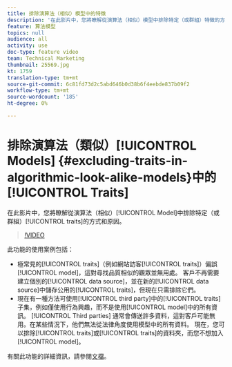 ```yaml
---
title: 排除演算法（相似）模型中的特徵
description: '在此影片中，您將瞭解從演算法（相似）模型中排除特定（或群組）特徵的方式和原因。 '
feature: 算法模型
topics: null
audience: all
activity: use
doc-type: feature video
team: Technical Marketing
thumbnail: 25569.jpg
kt: 1759
translation-type: tm+mt
source-git-commit: 6c81fd73d2c5abd646b0d38b6f4eebde837b09f2
workflow-type: tm+mt
source-wordcount: '185'
ht-degree: 0%

---
```



# 排除演算法（類似）[!UICONTROL Models] {#excluding-traits-in-algorithmic-look-alike-models}中的[!UICONTROL Traits]

在此影片中，您將瞭解從演算法（相似）[!UICONTROL Model]中排除特定（或群組）[!UICONTROL traits]的方式和原因。

>[!VIDEO](https://video.tv.adobe.com/v/25569/?quality=12)

此功能的使用案例包括：

* 極常見的[!UICONTROL traits]（例如網站訪客[!UICONTROL traits]）偏誤[!UICONTROL model]，這對尋找品質相似的觀眾並無用處。 客戶不再需要建立個別的[!UICONTROL data source]，並在新的[!UICONTROL data source]中儲存公用的[!UICONTROL traits]，但現在只需排除它們。
* 現在有一種方法可使用[!UICONTROL third party]中的[!UICONTROL traits]子集，例如僅使用行為興趣，而不是使用[!UICONTROL model]中的所有資訊。 [!UICONTROL Third parties] 通常會傳送許多資料，這對客戶可能無用。在某些情況下，他們無法從法律角度使用模型中的所有資料。 現在，您可以排除[!UICONTROL traits]或[!UICONTROL traits]的資料夾，而您不想加入[!UICONTROL model]。

有關此功能的詳細資訊，請參閱[文檔](https://marketing.adobe.com/resources/help/en_US/aam/trait-exclusion-algo-models.html)。
